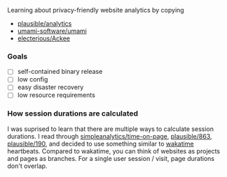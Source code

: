Learning about privacy-friendly website analytics by copying

- [plausible/analytics](https://github.com/plausible/analytics)
- [umami-software/umami](https://github.com/umami-software/umami)
- [electerious/Ackee](https://github.com/electerious/Ackee)

### Goals

- [ ] self-contained binary release
- [ ] low config
- [ ] easy disaster recovery
- [ ] low resource requirements

### How session durations are calculated

I was suprised to learn that there are multiple ways to calculate session durations. I read through [simpleanalytics/time-on-page](https://github.com/simpleanalytics/roadmap/issues/100), [plausible/863](https://github.com/plausible/analytics/discussions/863), [plausible/190](https://github.com/plausible/analytics/discussions/190), and decided to use something similar to [wakatime](https://wakatime.com) heartbeats. Compared to wakatime, you can think of websites as projects and pages as branches. For a single user session / visit, page durations don't overlap.

